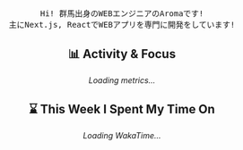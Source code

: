 <div align="center">
    <samp>Hi! 群馬出身のWEBエンジニアのAromaです!</samp>
    <br />
    <samp>主にNext.js, ReactでWEBアプリを専門に開発をしています!</samp>
<div>

## 📊 Activity & Focus

<!-- METRICS:START -->
<p><em>Loading metrics…</em></p>
<!-- METRICS:END -->

<h2>⌛ This Week I Spent My Time On</h2>

<!--START_SECTION:waka-->
<p><em>Loading WakaTime…</em></p>
<!--END_SECTION:waka-->
